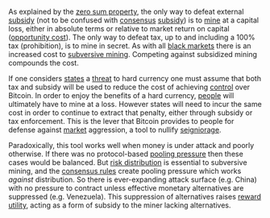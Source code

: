 As explained by the [zero sum property](Zero-Sum-Property), the only way to defeat external [subsidy](https://en.wikipedia.org/wiki/Subsidy) (not to be confused with [consensus](Glossary#consensus) [subsidy](Glossary#subsidy)) is to [mine](Glossary#mine) at a capital loss, either in absolute terms or relative to market return on capital ([opportunity cost](https://en.wikipedia.org/wiki/Opportunity_cost)). The only way to defeat tax, up to and including a 100% tax (prohibition), is to mine in secret. As with all [black markets](https://en.wikipedia.org/wiki/Black_market) there is an increased cost to [subversive mining](https://www.theatlantic.com/magazine/archive/2017/09/big-in-venezuela/534177). Competing against subsidized mining compounds the cost.

If one considers [states](Glossary#state) a [threat](Axiom-of-Resistance) to hard currency one must assume that both tax and subsidy will be used to reduce the cost of achieving [control](Glossary#power) over Bitcoin. In order to enjoy the benefits of a hard currency, [people](Glossary#person) will ultimately have to mine at a loss. However states will need to incur the same cost in order to continue to extract that penalty, either through subsidy or tax enforcement. This is the lever that Bitcoin provides to people for defense against [market](Glossary#market) aggression, a tool to nullify [seigniorage](https://en.wikipedia.org/wiki/Seigniorage).

Paradoxically, this tool works well when money is under attack and poorly otherwise. If there was no protocol-based [pooling pressure](Pooling-Pressure-Risk) then these cases would be balanced. But [risk distribution](Risk-Sharing-Principle) is essential to subversive mining, and the [consensus rules](Glossary#consensus-rules) create pooling pressure which works *against* distribution. So there is ever-expanding attack surface (e.g. China) with no pressure to contract unless effective monetary alternatives are suppressed (e.g. Venezuela). This suppression of alternatives raises [reward](Glossary#reward) [utility](Glossary#utility), acting as a form of subsidy to the miner lacking alternatives.
